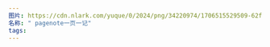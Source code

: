 ```yaml
---
图片: https://cdn.nlark.com/yuque/0/2024/png/34220974/1706515529509-62fadf74-063b-4b62-8e7f-b7d5557c2cb3.png
名称: " pagenote一页一记"
tags:
---
```

